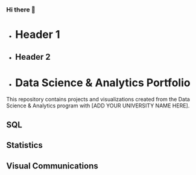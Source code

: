### Hi there 👋

+ # Header 1
+ ## Header 2
+ # Data Science & Analytics Portfolio
This repository contains projects and visualizations created from the Data Science & Analytics program with [ADD YOUR UNIVERSITY NAME HERE].

## SQL

## Statistics

## Visual Communications

<!--
**acarriedo/acarriedo** is a ✨ _special_ ✨ repository because its `README.md` (this file) appears on your GitHub profile.

Here are some ideas to get you started:

- 🔭 I’m currently working on ...
- 🌱 I’m currently learning ...
- 👯 I’m looking to collaborate on ...
- 🤔 I’m looking for help with ...
- 💬 Ask me about ...
- 📫 How to reach me: ...
- 😄 Pronouns: ...
- ⚡ Fun fact: ...
-->
